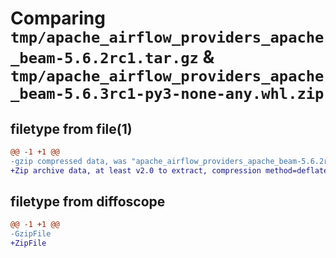 # Comparing `tmp/apache_airflow_providers_apache_beam-5.6.2rc1.tar.gz` & `tmp/apache_airflow_providers_apache_beam-5.6.3rc1-py3-none-any.whl.zip`

## filetype from file(1)

```diff
@@ -1 +1 @@
-gzip compressed data, was "apache_airflow_providers_apache_beam-5.6.2rc1.tar", last modified: Mon Mar  4 12:19:44 2024, max compression
+Zip archive data, at least v2.0 to extract, compression method=deflate
```

## filetype from diffoscope

```diff
@@ -1 +1 @@
-GzipFile
+ZipFile
```

